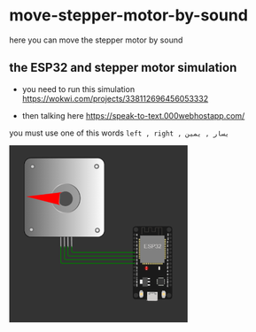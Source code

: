 # move-stepper-motor-by-sound

here you can move the stepper motor by sound

## the ESP32 and stepper motor simulation
- you need to run this simulation https://wokwi.com/projects/338112696456053332

- then talking here https://speak-to-text.000webhostapp.com/  

you must use one of this words `left , right , يسار , يمين`



<p align="">
<a href="https://www.youtube.com/watch?v=jiLBWxXWT1Y&ab_channel=ahmedalwafi">
<img src="https://github.com/ahmed-code/move-stepper-motor-by-sound/blob/main/img.png"  height="320px">
</a>
</p>


